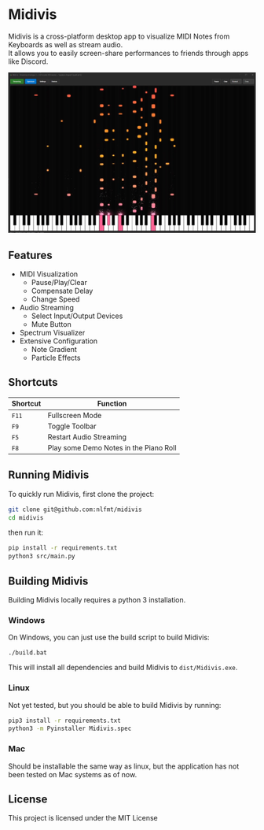 # Midivis

Midivis is a cross-platform desktop app to visualize MIDI Notes from Keyboards as well as stream audio. \
It allows you to easily screen-share performances to friends through apps like Discord.

![Midivis Piano Roll](img/screenshot_1.png)

## Features
- MIDI Visualization
  - Pause/Play/Clear
  - Compensate Delay
  - Change Speed
- Audio Streaming
  - Select Input/Output Devices
  - Mute Button
- Spectrum Visualizer
- Extensive Configuration
  - Note Gradient
  - Particle Effects

## Shortcuts
| Shortcut | Function |
|---|---|
| `F11` | Fullscreen Mode |
| `F9` | Toggle Toolbar |
| `F5` | Restart Audio Streaming |
| `F8` | Play some Demo Notes in the Piano Roll |


## Running Midivis
To quickly run Midivis, first clone the project:
```sh
git clone git@github.com:nlfmt/midivis
cd midivis
```

then run it:
```sh
pip install -r requirements.txt
python3 src/main.py
```

## Building Midivis
Building Midivis locally requires a python 3 installation.

### Windows
On Windows, you can just use the build script to build Midivis:
```pwsh
./build.bat
```
This will install all dependencies and build Midivis to `dist/Midivis.exe`.

### Linux
Not yet tested, but you should be able to build Midivis by running:
```sh
pip3 install -r requirements.txt
python3 -m Pyinstaller Midivis.spec
```

### Mac
Should be installable the same way as linux, but the application has not been tested on Mac systems as of now.

## License
This project is licensed under the MIT License